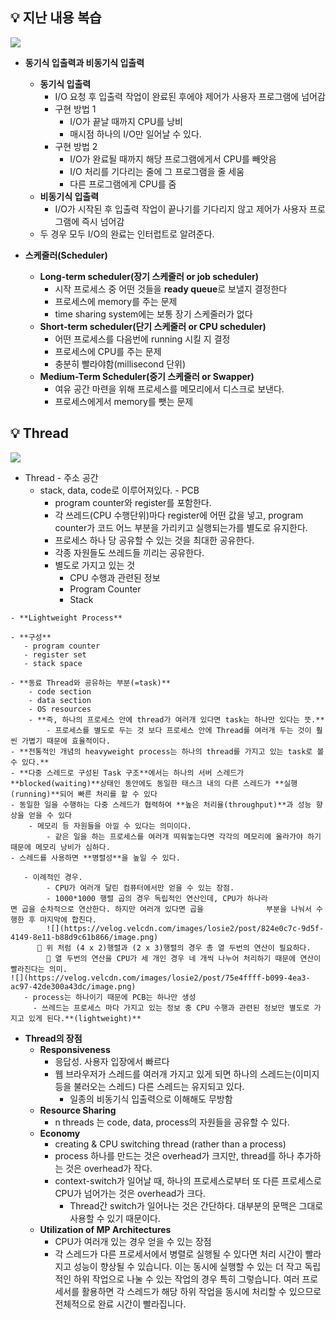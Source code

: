 ## 💡 지난 내용 복습
![](https://velog.velcdn.com/images/losie2/post/46a8e18a-cc17-422f-b74e-a3df25420ac2/image.png)
    
   - **동기식 입출력과 비동기식 입출력**
        - **동기식 입출력**
            - I/O 요청 후 입출력 작업이 완료된 후에야 제어가 사용자 프로그램에 넘어감
            - 구현 방법 1
                - I/O가 끝날 때까지 CPU를 낭비
                - 매시점 하나의 I/O만 일어날 수 있다.
            - 구현 방법 2
                - I/O가 완료될 때까지 해당 프로그램에게서 CPU를 빼앗음
                - I/O 처리를 기다리는 줄에 그 프로그램을 줄 세움
                - 다른 프로그램에게 CPU를 줌
        - **비동기식 입출력**
            - I/O가 시작된 후 입출력 작업이 끝나기를 기다리지 않고 제어가 사용자 프로그램에 즉시 넘어감
        - 두 경우 모두 I/O의 완료는 인터럽트로 알려준다.
        



- **스케줄러(Scheduler)**
    - **Long-term scheduler(장기 스케줄러 or job scheduler)**
        - 시작 프로세스 중 어떤 것들을 **ready queue**로 보낼지 결정한다
        - 프로세스에 memory를 주는 문제
        - time sharing system에는 보통 장기 스케줄러가 없다
    - **Short-term scheduler(단기 스케줄러 or CPU scheduler)**
        - 어떤 프로세스를 다음번에 running 시킬 지 결정
        - 프로세스에 CPU를 주는 문제
        - 충분히 빨라야함(millisecond 단위)
    - **Medium-Term Scheduler(중기 스케줄러 or Swapper)**
        - 여유 공간 마련을 위해 프로세스를 메모리에서 디스크로 보낸다.
        - 프로세스에게서 memory를 뺏는 문제
## 💡 Thread
   ![](https://velog.velcdn.com/images/losie2/post/5e20439d-5ec4-48c3-8dee-7623ddeb60b4/image.png)
   
   - Thread
   	- 주소 공간
      - stack, data, code로 이루어져있다.
    - PCB
        - program counter와 register를 포함한다.
        - 각 쓰레드(CPU 수행단위)마다 register에 어떤 값을 넣고,  program counter가 코드 어느 부분을 가리키고 실행되는가를 별도로 유지한다.
        - 프로세스 하나 당 공유할 수 있는 것을 최대한 공유한다.
        - 각종 자원들도 쓰레드들 끼리는 공유한다.
        - 별도로 가지고 있는 것
            - CPU 수행과 관련된 정보
            - Program Counter
            - Stack
            
    - **Lightweight Process**    
    
    - **구성**    	
       - program counter
       - register set
       - stack space
       
    - **동료 Thread와 공유하는 부분(=task)**
        - code section
        - data section
        - OS resources
        - **즉, 하나의 프로세스 안에 thread가 여러개 있다면 task는 하나만 있다는 뜻.**
            - 프로세스를 별도로 두는 것 보다 프로세스 안에 Thread를 여러개 두는 것이 훨씬 가볍기 때문에 효율적이다.
    - **전통적인 개념의 heavyweight process는 하나의 thread를 가지고 있는 task로 볼 수 있다.**
    - **다중 스레드로 구성된 Task 구조**에서는 하나의 서버 스레드가 **blocked(waiting)**상태인 동안에도 동일한 태스크 내의 다른 스레드가 **실행(running)**되어 빠른 처리를 할 수 있다
    - 동일한 일을 수행하는 다중 스레드가 협력하여 **높은 처리율(throughput)**과 성능 향상을 얻을 수 있다
        - 메모리 등 자원들을 아낄 수 있다는 의미이다.
            - 같은 일을 하는 프로세스를 여러개 띄워놓는다면 각각의 메모리에 올라가야 하기 때문에 메모리 낭비가 심하다.
    - 스레드를 사용하면 **병렬성**을 높일 수 있다.
        
       - 이례적인 경우.
            - CPU가 여러개 달린 컴퓨터에서만 얻을 수 있는 장점.
       		- 1000*1000 행렬 곱의 경우 독립적인 연산인데, CPU가 하나라              면 곱을 순차적으로 연산한다. 하지만 여러개 있다면 곱을              부분을 나눠서 수행한 후 마지막에 합친다.
            ![](https://velog.velcdn.com/images/losie2/post/824e0c7c-9d5f-4149-8e11-b88d9c61b866/image.png)
          🧨 위 처럼 (4 x 2)행렬과 (2 x 3)행렬의 경우 총 열 두번의 연산이 필요하다.
            🧨 열 두번의 연산을 CPU가 세 개인 경우 네 개씩 나누어 처리하기 때문에 연산이 빨라진다는 의미.
    ![](https://velog.velcdn.com/images/losie2/post/75e4ffff-b099-4ea3-ac97-42de300a43dc/image.png)
       - process는 하나이기 때문에 PCB는 하나만 생성
         - 쓰레드는 프로세스 마다 가지고 있는 정보 중 CPU 수행과 관련된 정보만 별도로 가지고 있게 된다.**(lightweight)**
    
- **Thread의 장점**
    - **Responsiveness**
        - 응답성. 사용자 입장에서 빠르다
        - 웹 브라우저가 스레드를 여러개 가지고 있게 되면 하나의 스레드는(이미지 등을 불러오는 스레드) 다른 스레드는 유지되고 있다.
            - 일종의 비동기식 입출력으로 이해해도 무방함
    - **Resource Sharing**
        - n threads 는 code, data, process의 자원들을 공유할 수 있다.
    - **Economy**
        - creating & CPU switching thread (rather than a process)
        - process 하나를 만드는 것은 overhead가 크지만, thread를 하나 추가하는 것은 overhead가 작다.
        - context-switch가 일어날 때, 하나의 프로세스로부터 또 다른 프로세스로 CPU가 넘어가는 것은 overhead가 크다.
            - Thread간 switch가 일어나는 것은 간단하다. 대부분의 문맥은 그대로 사용할 수 있기 때문이다.
    - **Utilization of MP Architectures**
        - CPU가 여러개 있는 경우 얻을 수 있는 장점
        - 각 스레드가 다른 프로세서에서 병렬로 실행될 수 있다면 처리 시간이 빨라지고 성능이 향상될 수 있습니다. 이는 동시에 실행할 수 있는 더 작고 독립적인 하위 작업으로 나눌 수 있는 작업의 경우 특히 그렇습니다. 여러 프로세서를 활용하면 각 스레드가 해당 하위 작업을 동시에 처리할 수 있으므로 전체적으로 완료 시간이 빨라집니다.